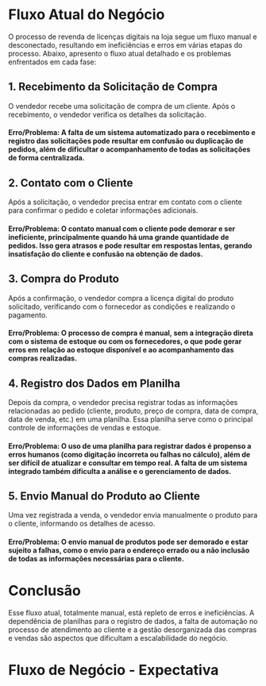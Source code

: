 # Fluxo Atual do Negócio
O processo de revenda de licenças digitais na loja segue um fluxo manual e desconectado, resultando em ineficiências e erros em várias etapas do processo. Abaixo, apresento o fluxo atual detalhado e os problemas enfrentados em cada fase:

## 1. Recebimento da Solicitação de Compra
O vendedor recebe uma solicitação de compra de um cliente. Após o recebimento, o vendedor verifica os detalhes da solicitação.

#### Erro/Problema: A falta de um sistema automatizado para o recebimento e registro das solicitações pode resultar em confusão ou duplicação de pedidos, além de dificultar o acompanhamento de todas as solicitações de forma centralizada.

## 2. Contato com o Cliente
Após a solicitação, o vendedor precisa entrar em contato com o cliente para confirmar o pedido e coletar informações adicionais.

#### Erro/Problema: O contato manual com o cliente pode demorar e ser ineficiente, principalmente quando há uma grande quantidade de pedidos. Isso gera atrasos e pode resultar em respostas lentas, gerando insatisfação do cliente e confusão na obtenção de dados.

## 3. Compra do Produto
Após a confirmação, o vendedor compra a licença digital do produto solicitado, verificando com o fornecedor as condições e realizando o pagamento.

#### Erro/Problema: O processo de compra é manual, sem a integração direta com o sistema de estoque ou com os fornecedores, o que pode gerar erros em relação ao estoque disponível e ao acompanhamento das compras realizadas.

## 4. Registro dos Dados em Planilha
Depois da compra, o vendedor precisa registrar todas as informações relacionadas ao pedido (cliente, produto, preço de compra, data de compra, data de venda, etc.) em uma planilha. Essa planilha serve como o principal controle de informações de vendas e estoque.

#### Erro/Problema: O uso de uma planilha para registrar dados é propenso a erros humanos (como digitação incorreta ou falhas no cálculo), além de ser difícil de atualizar e consultar em tempo real. A falta de um sistema integrado também dificulta a análise e o gerenciamento de dados.

## 5. Envio Manual do Produto ao Cliente
Uma vez registrada a venda, o vendedor envia manualmente o produto para o cliente, informando os detalhes de acesso.

#### Erro/Problema: O envio manual de produtos pode ser demorado e estar sujeito a falhas, como o envio para o endereço errado ou a não inclusão de todas as informações necessárias para o cliente.

# Conclusão
Esse fluxo atual, totalmente manual, está repleto de erros e ineficiências. A dependência de planilhas para o registro de dados, a falta de automação no processo de atendimento ao cliente e a gestão desorganizada das compras e vendas são aspectos que dificultam a escalabilidade do negócio.


# Fluxo de Negócio - Expectativa 
